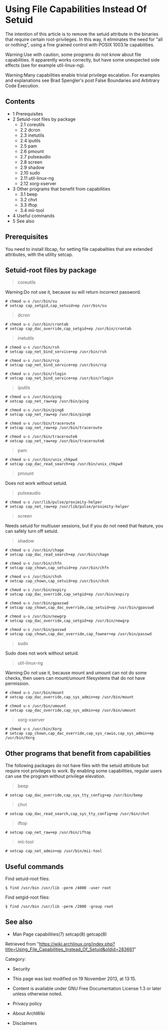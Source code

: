 Using File Capabilities Instead Of Setuid
=========================================

The intention of this article is to remove the setuid attribute in the
binaries that require certain root-privileges. In this way, it
eliminates the need for "all or nothing", using a fine grained control
with POSIX 1003.1e capabilities.

Warning:Use with caution, some programs do not know about file
capabilities. It apparently works correctly, but have some unexpected
side effects (see for example util-linux-ng).

Warning:Many capabilities enable trivial privilege escalation. For
examples and explanations see Brad Spengler's post False Boundaries and
Arbitrary Code Execution.

Contents
--------

-   1 Prerequisites
-   2 Setuid-root files by package
    -   2.1 coreutils
    -   2.2 dcron
    -   2.3 inetutils
    -   2.4 iputils
    -   2.5 pam
    -   2.6 pmount
    -   2.7 pulseaudio
    -   2.8 screen
    -   2.9 shadow
    -   2.10 sudo
    -   2.11 util-linux-ng
    -   2.12 xorg-xserver
-   3 Other programs that benefit from capabilities
    -   3.1 beep
    -   3.2 chvt
    -   3.3 iftop
    -   3.4 mii-tool
-   4 Useful commands
-   5 See also

Prerequisites
-------------

You need to install libcap, for setting file capabalities that are
extended attributes, with the utility setcap.

Setuid-root files by package
----------------------------

> coreutils

Warning:Do not use it, because su will return incorrect password.

    # chmod u-s /usr/bin/su
    # setcap cap_setgid,cap_setuid+ep /usr/bin/su

> dcron

    # chmod u-s /usr/bin/crontab
    # setcap cap_dac_override,cap_setgid+ep /usr/bin/crontab

> inetutils

    # chmod u-s /usr/bin/rsh
    # setcap cap_net_bind_service+ep /usr/bin/rsh

    # chmod u-s /usr/bin/rcp
    # setcap cap_net_bind_service+ep /usr/bin/rcp

    # chmod u-s /usr/bin/rlogin
    # setcap cap_net_bind_service+ep /usr/bin/rlogin

> iputils

    # chmod u-s /usr/bin/ping
    # setcap cap_net_raw+ep /usr/bin/ping

    # chmod u-s /usr/bin/ping6
    # setcap cap_net_raw+ep /usr/bin/ping6

    # chmod u-s /usr/bin/traceroute
    # setcap cap_net_raw+ep /usr/bin/traceroute

    # chmod u-s /usr/bin/traceroute6
    # setcap cap_net_raw+ep /usr/bin/traceroute6

> pam

    # chmod u-s /usr/bin/unix_chkpwd
    # setcap cap_dac_read_search+ep /usr/bin/unix_chkpwd

> pmount

Does not work without setuid.

> pulseaudio

    # chmod u-s /usr/lib/pulse/proximity-helper
    # setcap cap_net_raw+ep /usr/lib/pulse/proximity-helper

> screen

Needs setuid for multiuser sessions, but if you do not need that
feature, you can safely turn off setuid.

> shadow

    # chmod u-s /usr/bin/chage
    # setcap cap_dac_read_search+ep /usr/bin/chage

    # chmod u-s /usr/bin/chfn
    # setcap cap_chown,cap_setuid+ep /usr/bin/chfn

    # chmod u-s /usr/bin/chsh
    # setcap cap_chown,cap_setuid+ep /usr/bin/chsh

    # chmod u-s /usr/bin/expiry
    # setcap cap_dac_override,cap_setgid+ep /usr/bin/expiry

    # chmod u-s /usr/bin/gpasswd
    # setcap cap_chown,cap_dac_override,cap_setuid+ep /usr/bin/gpasswd

    # chmod u-s /usr/bin/newgrp
    # setcap cap_dac_override,cap_setgid+ep /usr/bin/newgrp

    # chmod u-s /usr/bin/passwd
    # setcap cap_chown,cap_dac_override,cap_fowner+ep /usr/bin/passwd

> sudo

Sudo does not work without setuid.

> util-linux-ng

Warning:Do not use it, because mount and umount can not do some checks,
then users can mount/umount filesystems that do not have permission.

    # chmod u-s /usr/bin/mount
    # setcap cap_dac_override,cap_sys_admin+ep /usr/bin/mount

    # chmod u-s /usr/bin/umount
    # setcap cap_dac_override,cap_sys_admin+ep /usr/bin/umount

> xorg-xserver

    # chmod u-s /usr/bin/Xorg
    # setcap cap_chown,cap_dac_override,cap_sys_rawio,cap_sys_admin+ep /usr/bin/Xorg

Other programs that benefit from capabilities
---------------------------------------------

The following packages do not have files with the setuid attribute but
require root privileges to work. By enabling some capabilities, regular
users can use the program without privilege elevation.

> beep

    # setcap cap_dac_override,cap_sys_tty_config+ep /usr/bin/beep

> chvt

    # setcap cap_dac_read_search,cap_sys_tty_config+ep /usr/bin/chvt

> iftop

    # setcap cap_net_raw+ep /usr/bin/iftop

> mii-tool

    # setcap cap_net_admin+ep /usr/bin/mii-tool

Useful commands
---------------

Find setuid-root files:

    $ find /usr/bin /usr/lib -perm /4000 -user root

Find setgid-root files:

    $ find /usr/bin /usr/lib -perm /2000 -group root

See also
--------

-   Man Page capabilities(7) setcap(8) getcap(8)

Retrieved from
"https://wiki.archlinux.org/index.php?title=Using_File_Capabilities_Instead_Of_Setuid&oldid=283661"

Category:

-   Security

-   This page was last modified on 19 November 2013, at 13:15.
-   Content is available under GNU Free Documentation License 1.3 or
    later unless otherwise noted.
-   Privacy policy
-   About ArchWiki
-   Disclaimers
